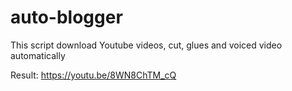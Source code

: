 # auto-blogger
This script download Youtube videos, cut, glues and voiced video automatically

Result: https://youtu.be/8WN8ChTM_cQ
